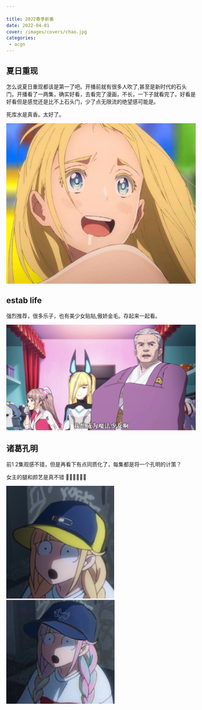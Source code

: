 ```yaml
---

title: 2022春季新番
date: 2022-04-01
cover: /images/covers/chao.jpg
categories:
 - acgn
---
```




## 夏日重现

怎么说夏日重现都该是第一了吧。开播前就有很多人吹了,甚至是新时代的石头门。开播看了一两集，确实好看，去看完了漫画，不长，一下子就看完了。好看是好看但是感觉还是比不上石头门，少了点无限流的绝望感可能是。

死库水是真香。太好了。

![潮](./images/202204/chao.jpg)

## estab life

强烈推荐，很多乐子，也有美少女贴贴,傲娇金毛。存起来一起看。


![老夫也想成为](./images/202204/meishaonv.jpg)


## 诸葛孔明

前1 2集观感不错，但是再看下有点同质化了，每集都是将一个孔明的计策？

 女主的腿和颜艺是真不错 :sparkling_heart::sparkling_heart::sparkling_heart::sparkling_heart::sparkling_heart::sparkling_heart:

![颜艺](./images/202204/yueying1.png)
![颜艺](./images/202204/yueying2.jpg)